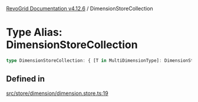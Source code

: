 [RevoGrid Documentation v4.12.6](README.md) / DimensionStoreCollection

# Type Alias: DimensionStoreCollection

```ts
type DimensionStoreCollection: { [T in MultiDimensionType]: DimensionStore };
```

## Defined in

[src/store/dimension/dimension.store.ts:19](https://github.com/revolist/revogrid/blob/293c9e1b6198b802a0690dc2e0b9faebd722e77f/src/store/dimension/dimension.store.ts#L19)
